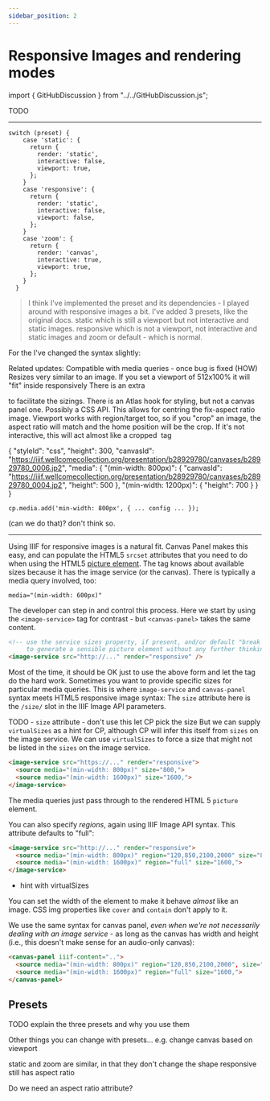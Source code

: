 ```yaml
---
sidebar_position: 2
---
```


# Responsive Images and rendering modes

import { GitHubDiscussion } from "../../GitHubDiscussion.js";


TODO

-------------------

```
switch (preset) {
    case 'static': {
      return {
        render: 'static',
        interactive: false,
        viewport: true,
      };
    }
    case 'responsive': {
      return {
        render: 'static',
        interactive: false,
        viewport: false,
      };
    }
    case 'zoom': {
      return {
        render: 'canvas',
        interactive: true,
        viewport: true,
      };
    }
  }

```

> I think I've implemented the preset and its dependencies - I played around with responsive images a bit. I've added 3 presets, like the original docs. static which is still a viewport but not interactive and static images. responsive which is not a viewport, not interactive and static images and zoom or default - which is normal.


For the <script id="my-preset">{"height": 600}</script>  I've changed the syntax slightly:
<canvas-panel preset="#my-preset" />
<canvas-panel preset="https://example.org/other/preset.json" />
<canvas-panel preset="responsive" />

Related updates:
Compatible with media queries - once bug is fixed (HOW)
Resizes very similar to an image. If you set a viewport of 512x100% it will "fit" inside responsively
There is an extra <div /> to facilitate the sizings. There is an Atlas hook for styling, but not a canvas panel one. Possibly a CSS API. This allows for centring the fix-aspect ratio image.
Viewport works with region/target too, so if you "crop" an image, the aspect ratio will match and the home position will be the crop. If it's not interactive, this will act almost like a cropped <img/>  tag

{
  "styleId": "css",
  "height": 300,
  "canvasId": "https://iiif.wellcomecollection.org/presentation/b28929780/canvases/b28929780_0006.jp2",
  "media": {
    "(min-width: 800px)": {
      "canvasId": "https://iiif.wellcomecollection.org/presentation/b28929780/canvases/b28929780_0004.jp2", 
      "height": 500
    },
    "(min-width: 1200px)": {
      "height": 700
    }
  }
}

`cp.media.add('min-width: 800px', { ... config ... });`

(can we do that)? don't think so.

------------------------


<image-service 
  preset="responsive"
 src="https://iiif.wellcomecollection.org/image/L0007430" 
 width="880"
 virtual-sizes="880,"></image-service>




<!-- TODO: GH-79 -->
Using IIIF for responsive images is a natural fit. Canvas Panel makes this easy, and can populate the HTML5 `srcset` attributes that you need to do when using the HTML5 [picture element](https://developer.mozilla.org/en-US/docs/Web/HTML/Element/picture). The tag knows about available sizes because it has the image service (or the canvas). There is typically a media query involved, too:

`media="(min-width: 600px)"`

The developer can step in and control this process. Here we start by using the `<image-service>` tag for contrast - but `<canvas-panel>` takes the same content.

<!-- TODO: GH-79 -->
```html 
<!-- use the service sizes property, if present, and/or default "break points" 
     to generate a sensible picture element without any further thinking for the developer: -->
<image-service src="http://..." render="responsive" />
```

Most of the time, it should be OK just to use the above form and let the tag do the hard work.
Sometimes you want to provide specific sizes for particular media queries. This is where `image-service` and `canvas-panel` syntax meets HTML5 responsive image syntax: The `size` attribute here is the `/size/` slot in the IIIF Image API parameters.


TODO - `size` attribute - don't use this let CP pick the size
But we can supply `virtualSizes` as a hint for CP, although CP will infer this itself from `sizes` on the image service.
We can use `virtualSizes` to force a size that might not be listed in the `sizes` on the image service.

<!-- TODO: GH-79 -->
```html
<image-service src="https://..." render="responsive">
  <source media="(min-width: 800px)" size="800,">
  <source media="(min-width: 1600px)" size="1600,">
</image-service>
```

The media queries just pass through to the rendered HTML 5 `picture` element.

You can also specify _regions_, again using IIIF Image API syntax. This attribute defaults to "full":

```html
<image-service src="http://..." render="responsive">
  <source media="(min-width: 800px)" region="120,850,2100,2000" size="800,">
  <source media="(min-width: 1600px)" region="full" size="1600,">
</image-service>
```

 - hint with virtualSizes

 You can set the width of the element to make it behave _almost_ like an image.
 CSS img properties like `cover` and `contain` don't apply to it.


We use the same syntax for canvas panel, _even when we're not necessarily dealing with an image service_ - as long as the canvas has width and height (i.e., this doesn't make sense for an audio-only canvas):

<!-- TODO: GH-79 -->
```html
<canvas-panel iiif-content="..">
  <source media="(min-width: 800px)" region="120,850,2100,2000", size="800,">
  <source media="(min-width: 1600px)" region="full" size="1600,">
</canvas-panel>
```


## Presets

TODO explain the three presets and why you use them

Other things you can change with presets...
e.g. change canvas based on viewport

static and zoom are similar, in that they don't change the shape
responsive still has aspect ratio

Do we need an aspect ratio attribute?


<GitHubDiscussion ghid="2" />